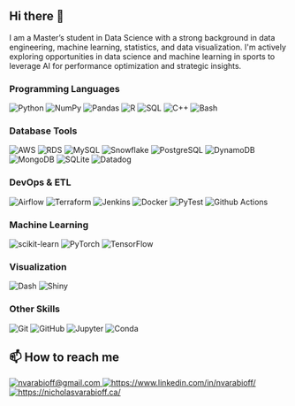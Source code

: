 ## Hi there 👋

<!--
**nvarabioff/nvarabioff** is a ✨ _special_ ✨ repository because its `README.md` (this file) appears on your GitHub profile.

Here are some ideas to get you started:

- 🔭 I’m currently working on ...
- 🌱 I’m currently learning ...
- 👯 I’m looking to collaborate on ...
- 🤔 I’m looking for help with ...
- 💬 Ask me about ...
- 📫 How to reach me: ...
- 😄 Pronouns: ...
- ⚡ Fun fact: ...

Icons:
https://github.com/alexandresanlim/Badges4-README.md-Profile
https://shields.io/badges/static-badge
https://github.com/badges/shields
https://simpleicons.org/
-->

I am a Master’s student in Data Science with a strong background in data engineering, machine learning, statistics, and data visualization. I'm actively exploring opportunities in data science and machine learning in sports to leverage AI for performance optimization and strategic insights.

### Programming Languages

![Python](https://img.shields.io/badge/Python-FFD43B?style=for-the-badge&logo=python&logoColor=blue)
![NumPy](https://img.shields.io/badge/Numpy-777BB4?style=for-the-badge&logo=numpy&logoColor=white)
![Pandas](https://img.shields.io/badge/Pandas-2C2D72?style=for-the-badge&logo=pandas&logoColor=white)
![R](https://img.shields.io/badge/R-276DC3?style=for-the-badge&logo=r&logoColor=white)
![SQL](https://img.shields.io/badge/SQL-black?style=for-the-badge)
![C++](https://img.shields.io/badge/C%2B%2B-00599C?style=for-the-badge&logo=c%2B%2B&logoColor=white)
![Bash](https://img.shields.io/badge/Bash-4EAA25?style=for-the-badge&logo=GNU%20Bash&logoColor=white)

### Database Tools

![AWS](https://img.shields.io/badge/AWS-FF9900?style=for-the-badge&logo=amazonwebservices&logoColor=white)
![RDS](https://img.shields.io/badge/Amazon%20RDS-527FFF?style=for-the-badge&logo=amazon-rds&logoColor=white)
![MySQL](https://img.shields.io/badge/MySQL-005C84?style=for-the-badge&logo=mysql&logoColor=white)
![Snowflake](https://img.shields.io/badge/Snowflake-00A1D9?style=for-the-badge&logo=snowflake&logoColor=white)
![PostgreSQL](https://img.shields.io/badge/PostgreSQL-316192?style=for-the-badge&logo=postgresql&logoColor=white)
![DynamoDB](https://img.shields.io/badge/Amazon%20DynamoDB-4053D6?style=for-the-badge&logo=Amazon%20DynamoDB&logoColor=white)
![MongoDB](https://img.shields.io/badge/MongoDB-4EA94B?style=for-the-badge&logo=mongodb&logoColor=white)
![SQLite](https://img.shields.io/badge/Sqlite-003B57?style=for-the-badge&logo=sqlite&logoColor=white)
![Datadog](https://img.shields.io/badge/DATADOG-632CA6?style=for-the-badge&logo=datadog&logoColor=white)

### DevOps & ETL

![Airflow](https://img.shields.io/badge/Airflow-017CEE?style=for-the-badge&logo=Apache%20Airflow&logoColor=white)
![Terraform](https://img.shields.io/badge/Terraform-7B42BC?style=for-the-badge&logo=terraform&logoColor=white)
![Jenkins](https://img.shields.io/badge/Jenkins-49728B?style=for-the-badge&logo=jenkins&logoColor=white)
![Docker](https://img.shields.io/badge/Docker-2CA5E0?style=for-the-badge&logo=docker&logoColor=white)
![PyTest](https://img.shields.io/badge/PyTest-F2F4F9?style=for-the-badge&logo=Pytest&logoColor=black)
![Github Actions](https://img.shields.io/badge/Github%20Actions-282a2e?style=for-the-badge&logo=githubactions&logoColor=367cfe)

### Machine Learning

![scikit-learn](https://img.shields.io/badge/scikit_learn-F7931E?style=for-the-badge&logo=scikit-learn&logoColor=white)
![PyTorch](https://img.shields.io/badge/PyTorch-EE4C2C?style=for-the-badge&logo=pytorch&logoColor=white)
![TensorFlow](https://img.shields.io/badge/TensorFlow-FF6F00?style=for-the-badge&logo=tensorflow&logoColor=white)

### Visualization

![Dash](https://img.shields.io/badge/Plotly_Dash-F2F4F9?style=for-the-badge&logo=plotly&logoColor=black)
![Shiny](https://img.shields.io/badge/Shiny-276DC3?style=for-the-badge&logo=shiny&logoColor=white)

### Other Skills

![Git](https://img.shields.io/badge/GIT-E44C30?style=for-the-badge&logo=git&logoColor=white)
![GitHub](https://img.shields.io/badge/GITHUB-black?style=for-the-badge&logo=GitHub&logoColor=white)
![Jupyter](https://img.shields.io/badge/Jupyter-F37626.svg?&style=for-the-badge&logo=Jupyter&logoColor=white)
![Conda](https://img.shields.io/badge/conda-342B029.svg?&style=for-the-badge&logo=anaconda&logoColor=white)

## 📫 How to reach me

<a href="mailto:nvarabioff@gmail.com">
  <img alt="nvarabioff@gmail.com" src="https://img.shields.io/badge/Email-blue?style=for-the-badge&logo=mailbox.org&logoColor=white" />
</a>
<a href="https://www.linkedin.com/in/nvarabioff/">
  <img alt="https://www.linkedin.com/in/nvarabioff/" src="https://img.shields.io/badge/LinkedIn-0077B5?style=for-the-badge&logo=linkedin&logoColor=white" />
</a>
<a href="https://nicholasvarabioff.ca/">
  <img alt="https://nicholasvarabioff.ca/" src="https://img.shields.io/badge/Website-3b5998?style=for-the-badge&logo=google-chrome&logoColor=white" />
</a>
